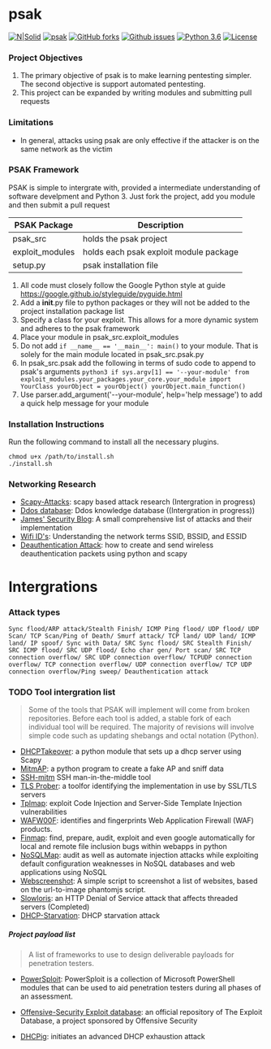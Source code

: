 # psak  

[![N|Solid](https://www.python.org/static/community_logos/python-powered-w-100x40.png)](https://nodesource.com/products/nsolid)
[![psak](https://img.shields.io/badge/PSAK-Open--Source-000000.svg)](https://github.com/Syslog777/psak/) [![GitHub forks](https://img.shields.io/github/forks/Syslog777/psak.svg)](https://github.com/Syslog777/psak/network) [![Github issues](https://img.shields.io/github/issues/Syslog777/psak.svg)](https://github.com/Syslog777/psak/issues) [![Python 3.6](https://img.shields.io/badge/Python-3.6-00BFFF.svg)](https://www.python.org/downloads/release/python-363/) [![License](https://img.shields.io/github/license/Syslog777/psak.svg)](https://github.com/Syslog777/psak/blob/Release-0.5/LICENSE)


### Project Objectives
 1. The primary objective of psak is to make learning pentesting
 simpler. The second objective is support automated pentesting.
 2. This project can be expanded by writing modules and submitting
  pull requests
  
### Limitations
- In general, attacks using psak are only effective if the attacker
is on the same network as the victim
 
 ### PSAK Framework
PSAK is simple to intergrate with, provided a intermediate
understanding of software develpment and Python 3. Just fork the
project, add you module and then submit a pull request

PSAK Package  | Description
------------- | -------------
psak_src | holds the psak project
exploit_modules | holds each psak exploit module package
setup.py | psak installation file 

1. All code must closely follow the Google Python style at 
guide https://google.github.io/styleguide/pyguide.html
2. Add a __init__.py file to python packages or they will not be added to the 
project installation package list
3. Specify a class for your exploit. This allows for a more dynamic system and adheres to
the psak framework
4. Place your module in psak_src.exploit_modules
5. Do not add ```if __name__ == '__main__':
    main()``` to your module. That is solely for the main module located in psak_src.psak.py
6. In psak_src.psak add the following in terms of sudo code to append to psak's arguments
`python3
 if sys.argv[1] == '--your-module'
    from exploit_modules.your_packages.your_core.your_module import YourClass
    yourObject = yourObject()
    yourObject.main_function()
` 
7. Use parser.add_argument('--your-module', help='help message') to add
a quick help message for your module
 
### Installation Instructions
Run the following command to install all the necessary
plugins.
```
chmod u+x /path/to/install.sh
./install.sh
```

### Networking Research
  - [Scapy-Attacks][Scapy-Attacks]: scapy based attack research (Intergration in progress)
  - [Ddos database][ddosd]: Ddos knowledge database ((Intergration in progress))
  - [James' Security Blog][jsb]: A small comprehensive list of attacks and their implementation
  - [Wifi ID's][juniper]: Understanding the network terms SSID, BSSID, and ESSID 
  - [Deauthentication Attack][deauth]: how to create and send 
  wireless deauthentication packets using python and scapy

# Intergrations 
### Attack types
`
 Sync flood/ARP attack/Stealth Finish/ ICMP Ping flood/ UDP flood/
 UDP Scan/ TCP Scan/Ping of Death/ Smurf attack/ TCP land/
 UDP land/ ICMP land/ IP spoof/ Sync with Data/ SRC Sync flood/
 SRC Stealth Finish/ SRC ICMP flood/ SRC UDP flood/ Echo char gen/
 Port scan/ SRC TCP connection overflow/ SRC UDP connection overflow/
 TCPUDP connection overflow/ TCP connection overflow/
 UDP connection overflow/ TCP UDP connection overflow/Ping sweep/
 Deauthentication attack
`

### TODO Tool intergration list

> Some of the tools that PSAK will implement will come from broken repositories. Before each tool is added, a stable fork of each individual tool will be required.
The majority of revisions will involve simple code such as updating shebangs and octal notation (Python).
  - [DHCPTakeover][dhcpTake]: a python module that sets up a dhcp server using Scapy
  - [MitmAP][mitmAP]: a python program to create a fake AP and sniff data
  - [SSH-mitm][sshMitm] SSH man-in-the-middle tool 
  - [TLS Prober][tlsprober]: a toolfor identifying the implementation in use by SSL/TLS servers
  - [Tplmap][tplMap]: exploit Code Injection and Server-Side Template Injection vulnerabilities
  - [WAFW00F][waf]: identifies and fingerprints Web Application Firewall (WAF) products.
  - [Finmap][finmap]: find, prepare, audit, exploit and even google automatically for local and remote file inclusion bugs within webapps in python
  - [NoSQLMap][NoSql]: audit as well as automate injection attacks while exploiting default configuration weaknesses in NoSQL databases and web applications using NoSQL
  - [Webscreenshot][webscrnshot]: A simple script to screenshot a list of websites, based on the url-to-image phantomjs script.
  - [Slowloris][slowloris]: an HTTP Denial of Service attack that affects threaded servers (Completed)
  - [DHCP-Starvation][DHCP-starvation]: DHCP starvation attack 
  

##### Project payload list
> A list of frameworks to use to design deliverable payloads for penetration testers. 
- [PowerSploit][powersploit]: PowerSploit is a collection of Microsoft PowerShell modules that can be used to aid penetration testers during all phases of an assessment.
- [Offensive-Security Exploit database][exploit-database]: an official repository of The Exploit Database, a project sponsored by Offensive Security
- [DHCPig][dhcpig]: initiates an advanced DHCP exhaustion attack

   [ddosd]: <https://security.radware.com/ddos-knowledge-center/ddospedia/>
   [dhcpTake]: <https://github.com/david415/dhcptakeover>
   [powersploit]: <https://github.com/PowerShellMafia/PowerSploit>
   [waf]: <https://github.com/EnableSecurity/wafw00f>
   [tplMap]: <https://github.com/epinna/tplmap>
   [mitmAP]: <https://github.com/xdavidhu/mitmAP>
   [sshMitm]: <https://github.com/jtesta/ssh-mitm>
   [tlsprober]: <https://github.com/WestpointLtd/tls_prober>
   [finmap]: <https://github.com/kurobeats/fimap>
   [NoSql]: <https://github.com/codingo/NoSQLMap>
   [webscrnshot]: <https://github.com/maaaaz/webscreenshot>
   [exploit-database]: <https://github.com/offensive-security/exploit-database>
   [dhcpig]: <https://github.com/kamorin/DHCPig>
   [slowloris]: <https://github.com/gkbrk/slowloris>
   [DHCP-starvation]: <http://cabeggar.github.io/2016/02/21/DHCP-starvation-with-ScaPy/>
   [Scapy-Attacks]: <http://www.secdev.org/conf/scapy_csw05.pdf>
   [jsb]: <http://jamesdotcom.com/?p=264>
   [juniper]: <https://www.juniper.net/documentation/en_US/junos-space-apps/network-director2.0/topics/concept/wireless-ssid-bssid-essid.html>
   [deauth]: <http://www.bitforestinfo.com/2017/06/how-to-create-and-send-wireless-deauthentication-packets-using-python-and-scapy.html>
